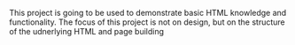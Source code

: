 This project is going to be used to demonstrate basic HTML knowledge and functionality. The focus of this project is not on design, but on the structure of the udnerlying HTML and page building